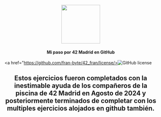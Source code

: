 <p align="center"><img src="https://github.com/fran-byte/42_fran/images/42-logo.png" width=128></p>
<h4 align="center">Mi paso por 42 Madrid en GitHub</h4>
<p align="center">

  <a href="https://github.com/fran-byte/42_fran/license/><img alt="GitHub license" src="https://img.shields.io/github/license/dalexhd/42Madrid?label=License"></a>
</p>
<h2 align="center">
  Estos ejercicios fueron completados con la inestimable ayuda de los compañeros de la piscina de 42 Madrid en Agosto de 2024 y posteriormente terminados de completar con los multiples ejercicios alojados en github también.
</h2>
